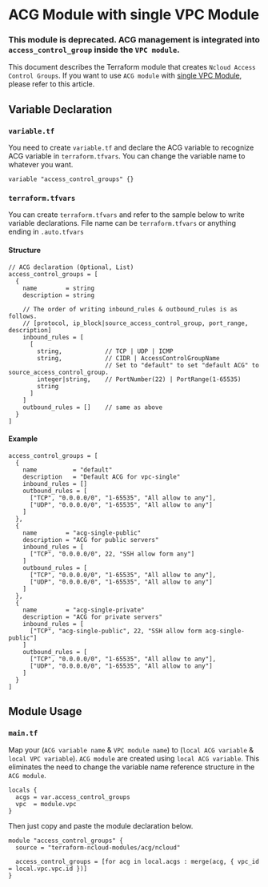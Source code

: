 # ACG Module with single VPC Module

### **This module is deprecated. ACG management is integrated into `access_control_group` inside the `VPC module`.**

This document describes the Terraform module that creates `Ncloud Access Control Groups`.
If you want to use `ACG module` with [single VPC Module](https://github.com/terraform-ncloud-modules/terraform-ncloud-vpc/blob/master/docs/single-vpc.md), please refer to this article.

## Variable Declaration

### `variable.tf`

You need to create `variable.tf` and declare the ACG variable to recognize ACG variable in `terraform.tfvars`. You can change the variable name to whatever you want.

``` hcl
variable "access_control_groups" {}
```

### `terraform.tfvars`

You can create `terraform.tfvars` and refer to the sample below to write variable declarations.
File name can be `terraform.tfvars` or anything ending in `.auto.tfvars`

#### Structure

``` hcl
// ACG declaration (Optional, List)
access_control_groups = [
  {
    name        = string
    description = string

    // The order of writing inbound_rules & outbound_rules is as follows.
    // [protocol, ip_block|source_access_control_group, port_range, description]
    inbound_rules = [
      [
        string,            // TCP | UDP | ICMP
        string,            // CIDR | AccessControlGroupName
                           // Set to "default" to set "default ACG" to source_access_control_group.
        integer|string,    // PortNumber(22) | PortRange(1-65535)
        string
      ]
    ]
    outbound_rules = []    // same as above
  }
]  

```

#### Example

``` hcl
access_control_groups = [
  {
    name          = "default"
    description   = "Default ACG for vpc-single"
    inbound_rules = []
    outbound_rules = [
      ["TCP", "0.0.0.0/0", "1-65535", "All allow to any"],
      ["UDP", "0.0.0.0/0", "1-65535", "All allow to any"]
    ]
  },
  {
    name        = "acg-single-public"
    description = "ACG for public servers"
    inbound_rules = [
      ["TCP", "0.0.0.0/0", 22, "SSH allow form any"]
    ]
    outbound_rules = [
      ["TCP", "0.0.0.0/0", "1-65535", "All allow to any"],
      ["UDP", "0.0.0.0/0", "1-65535", "All allow to any"]
    ]
  },
  {
    name        = "acg-single-private"
    description = "ACG for private servers"
    inbound_rules = [
      ["TCP", "acg-single-public", 22, "SSH allow form acg-single-public"]
    ]
    outbound_rules = [
      ["TCP", "0.0.0.0/0", "1-65535", "All allow to any"],
      ["UDP", "0.0.0.0/0", "1-65535", "All allow to any"]
    ]
  }
]
```

## Module Usage

### `main.tf`

Map your (`ACG variable name` & `VPC module name`) to (`local ACG variable` & `local VPC variable`). `ACG module` are created using `local ACG variable`. This eliminates the need to change the variable name reference structure in the `ACG module`.

``` hcl
locals {
  acgs = var.access_control_groups
  vpc  = module.vpc
}
```

Then just copy and paste the module declaration below.

``` hcl
module "access_control_groups" {
  source = "terraform-ncloud-modules/acg/ncloud"

  access_control_groups = [for acg in local.acgs : merge(acg, { vpc_id = local.vpc.vpc.id })]
}
```